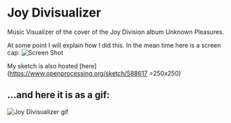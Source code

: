 # Joy Divisualizer

Music Visualizer of the cover of the Joy Division album Unknown Pleasures.

At some point I will explain how I did this. In the mean time here is a screen cap:
![Screen Shot](/assets/screenshot.jpg "Screen Shot")

My sketch is also hosted [here](https://www.openprocessing.org/sketch/588617 =250x250)

## ...and here it is as a gif:
![Joy Divisualizer gif](assets/joydiv.gif "also hosted on giphy")
